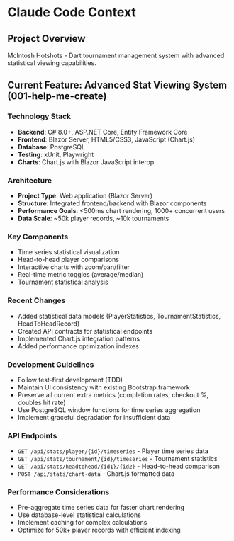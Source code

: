 # Claude Code Context

## Project Overview
McIntosh Hotshots - Dart tournament management system with advanced statistical viewing capabilities.

## Current Feature: Advanced Stat Viewing System (001-help-me-create)

### Technology Stack
- **Backend**: C# 8.0+, ASP.NET Core, Entity Framework Core
- **Frontend**: Blazor Server, HTML5/CSS3, JavaScript (Chart.js)
- **Database**: PostgreSQL
- **Testing**: xUnit, Playwright
- **Charts**: Chart.js with Blazor JavaScript interop

### Architecture
- **Project Type**: Web application (Blazor Server)
- **Structure**: Integrated frontend/backend with Blazor components
- **Performance Goals**: <500ms chart rendering, 1000+ concurrent users
- **Data Scale**: ~50k player records, ~10k tournaments

### Key Components
- Time series statistical visualization
- Head-to-head player comparisons
- Interactive charts with zoom/pan/filter
- Real-time metric toggles (average/median)
- Tournament statistical analysis

### Recent Changes
- Added statistical data models (PlayerStatistics, TournamentStatistics, HeadToHeadRecord)
- Created API contracts for statistical endpoints
- Implemented Chart.js integration patterns
- Added performance optimization indexes

### Development Guidelines
- Follow test-first development (TDD)
- Maintain UI consistency with existing Bootstrap framework
- Preserve all current extra metrics (completion rates, checkout %, doubles hit rate)
- Use PostgreSQL window functions for time series aggregation
- Implement graceful degradation for insufficient data

### API Endpoints
- `GET /api/stats/player/{id}/timeseries` - Player time series data
- `GET /api/stats/tournament/{id}/timeseries` - Tournament statistics
- `GET /api/stats/headtohead/{id1}/{id2}` - Head-to-head comparison
- `POST /api/stats/chart-data` - Chart.js formatted data

### Performance Considerations
- Pre-aggregate time series data for faster chart rendering
- Use database-level statistical calculations
- Implement caching for complex calculations
- Optimize for 50k+ player records with efficient indexing